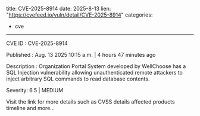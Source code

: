  
title: CVE-2025-8914
date: 2025-8-13
lien: "https://cvefeed.io/vuln/detail/CVE-2025-8914"
categories:
  - cve
---

CVE ID : CVE-2025-8914

Published :  Aug. 13
2025
10:15 a.m. | 4 hours
47 minutes ago

Description : Organization Portal System developed by WellChoose has a SQL Injection vulnerability
allowing unauthenticated remote attackers to inject arbitrary SQL commands to read database contents.

Severity: 6.5 | MEDIUM

Visit the link for more details
such as CVSS details
affected products
timeline
and more...
